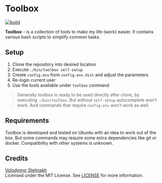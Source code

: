 # Toolbox
[![build](https://github.com/vstelmakh/toolbox/actions/workflows/build.yml/badge.svg)](https://github.com/vstelmakh/toolbox/actions)

**Toolbox** - is a collection of tools to make my life (work) easier. It contains various bash scripts to simplify common tasks.

## Setup
1. Clone the repository into desired location
2. Execute `./bin/toolbox self-setup`
3. Create `config.env` from `config.env.dist` and adjust the parameters
4. Re-login current user
5. Use the tools available under `toolbox` command

> Generally toolbox is ready to be used directly after clone, by executing `./bin/toolbox`.
> But without `self-setup` autocomplete won't work.
> And commands that require `config.env` won't work as well.

## Requirements
Toolbox is developed and tested on Ubuntu with an idea to work out of the box.
But some commands may require some extra dependencies like git or docker.
Compatibility with other systems is unknown.

## Credits
[Volodymyr Stelmakh](https://github.com/vstelmakh)  
Licensed under the MIT License. See [LICENSE](LICENSE) for more information. 
